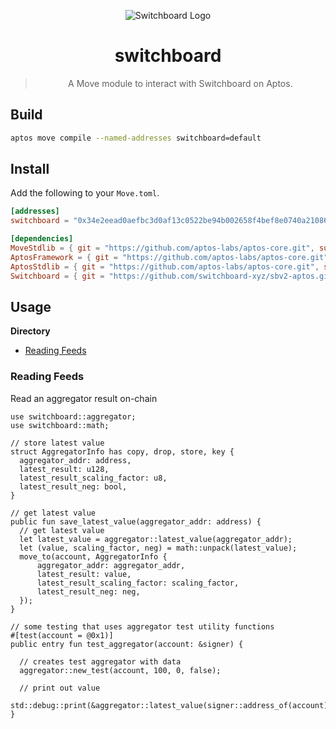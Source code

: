 <div align="center">

![Switchboard Logo](https://github.com/switchboard-xyz/sbv2-core/raw/main/website/static/img/icons/switchboard/avatar.png)

# switchboard

> A Move module to interact with Switchboard on Aptos.

</div>

## Build

```bash
aptos move compile --named-addresses switchboard=default
```

## Install

Add the following to your `Move.toml`.

```toml
[addresses]
switchboard = "0x34e2eead0aefbc3d0af13c0522be94b002658f4bef8e0740a21086d22236ad77"

[dependencies]
MoveStdlib = { git = "https://github.com/aptos-labs/aptos-core.git", subdir = "aptos-move/framework/move-stdlib/", rev = "mainnet" }
AptosFramework = { git = "https://github.com/aptos-labs/aptos-core.git", subdir = "aptos-move/framework/aptos-framework/", rev = "mainnet" }
AptosStdlib = { git = "https://github.com/aptos-labs/aptos-core.git", subdir = "aptos-move/framework/aptos-stdlib/", rev = "mainnet" }
Switchboard = { git = "https://github.com/switchboard-xyz/sbv2-aptos.git", subdir = "move/switchboard/mainnet/", rev = "main" }
```

## Usage

**Directory**

- [Reading Feeds](#reading-feeds)

### Reading Feeds

Read an aggregator result on-chain

```move
use switchboard::aggregator;
use switchboard::math;

// store latest value
struct AggregatorInfo has copy, drop, store, key {
  aggregator_addr: address,
  latest_result: u128,
  latest_result_scaling_factor: u8,
  latest_result_neg: bool,
}

// get latest value
public fun save_latest_value(aggregator_addr: address) {
  // get latest value
  let latest_value = aggregator::latest_value(aggregator_addr);
  let (value, scaling_factor, neg) = math::unpack(latest_value);
  move_to(account, AggregatorInfo {
      aggregator_addr: aggregator_addr,
      latest_result: value,
      latest_result_scaling_factor: scaling_factor,
      latest_result_neg: neg,
  });
}

// some testing that uses aggregator test utility functions
#[test(account = @0x1)]
public entry fun test_aggregator(account: &signer) {

  // creates test aggregator with data
  aggregator::new_test(account, 100, 0, false);

  // print out value
  std::debug::print(&aggregator::latest_value(signer::address_of(account)));
}
```
